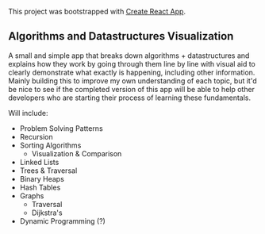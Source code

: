 This project was bootstrapped with [Create React App](https://github.com/facebook/create-react-app).

## Algorithms and Datastructures Visualization 

A small and simple app that breaks down algorithms + datastructures and explains how they work by going through them line by line with visual aid to clearly demonstrate what exactly is happening, including other information. Mainly building this to improve my own understanding of each topic, but it'd be nice to see if the completed version of this app will be able to help other developers who are starting their process of learning these fundamentals.

Will include:
- Problem Solving Patterns
- Recursion
- Sorting Algorithms
  - Visualization & Comparison
- Linked Lists
- Trees & Traversal
- Binary Heaps
- Hash Tables
- Graphs
  - Traversal
  - Dijkstra's
- Dynamic Programming (?)
